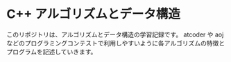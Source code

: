 # C++ アルゴリズムとデータ構造

このリポジトリは、アルゴリズムとデータ構造の学習記録です。
atcoder や aoj などのプログラミングコンテストで利用しやすいように各アルゴリズムの特徴とプログラムを記述していきます。
